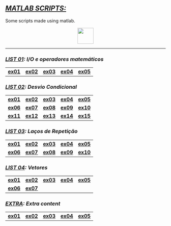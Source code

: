 ## [**_MATLAB SCRIPTS:_**](#)

Some scripts made using matlab.

<div align="center">
  <img width="50" src="https://cdn.jsdelivr.net/gh/devicons/devicon/icons/matlab/matlab-original.svg" />
</div>

---

### **_[LIST 01](./list01/list01.pdf): I/O e operadores matemáticos_**

<table>
  <tr>
    <td> <a href="./list01/ex01.m"> <b> ex01 </b> </a> </td>
    <td> <a href="./list01/ex02.m"> <b> ex02 </b> </a> </td>
    <td> <a href="./list01/ex03.m"> <b> ex03 </b> </a> </td>
    <td> <a href="./list01/ex04.m"> <b> ex04 </b> </a> </td>
    <td> <a href="./list01/ex05.m"> <b> ex05 </b> </a> </td>
  </tr>
</table>

### **_[LIST 02](./list02/list02.pdf): Desvio Condicional_**

<table>
  <tr>
    <td> <a href="./list02/ex01.m"> <b> ex01 </b> </a> </td>
    <td> <a href="./list02/ex02.m"> <b> ex02 </b> </a> </td>
    <td> <a href="./list02/ex03.m"> <b> ex03 </b> </a> </td>
    <td> <a href="./list02/ex04.m"> <b> ex04 </b> </a> </td>
    <td> <a href="./list02/ex05.m"> <b> ex05 </b> </a> </td>
  </tr>
  <tr>
    <td> <a href="./list02/ex06.m"> <b> ex06 </b> </a> </td>
    <td> <a href="./list02/ex07.m"> <b> ex07 </b> </a> </td>
    <td> <a href="./list02/ex08.m"> <b> ex08 </b> </a> </td>
    <td> <a href="./list02/ex09.m"> <b> ex09 </b> </a> </td>
    <td> <a href="./list02/ex10.m"> <b> ex10 </b> </a> </td>
  </tr>
  <tr>
    <td> <a href="./list02/ex11.m"> <b> ex11 </b> </a> </td>
    <td> <a href="./list02/ex12.m"> <b> ex12 </b> </a> </td>
    <td> <a href="./list02/ex13.m"> <b> ex13 </b> </a> </td>
    <td> <a href="./list02/ex14.m"> <b> ex14 </b> </a> </td>
    <td> <a href="./list02/ex15.m"> <b> ex15 </b> </a> </td>
  </tr>
</table>

### **_[LIST 03](./list03/list03.pdf): Laços de Repetição_**

<table>
  <tr>
    <td> <a href="./list03/ex01.m"> <b> ex01 </b> </a> </td>
    <td> <a href="./list03/ex02.m"> <b> ex02 </b> </a> </td>
    <td> <a href="./list03/ex03.m"> <b> ex03 </b> </a> </td>
    <td> <a href="./list03/ex04.m"> <b> ex04 </b> </a> </td>
    <td> <a href="./list03/ex05.m"> <b> ex05 </b> </a> </td>
  </tr>
  <tr>
    <td> <a href="./list03/ex06.m"> <b> ex06 </b> </a> </td>
    <td> <a href="./list03/ex07.m"> <b> ex07 </b> </a> </td>
    <td> <a href="./list03/ex08.m"> <b> ex08 </b> </a> </td>
    <td> <a href="./list03/ex09.m"> <b> ex09 </b> </a> </td>
    <td> <a href="./list03/ex10.m"> <b> ex10 </b> </a> </td>
  </tr>
</table>

### **_[LIST 04](./list04/list04.pdf): Vetores_**

<table>
   <tr>
    <td> <a href="./list04/ex01.m"> <b> ex01 </b> </a> </td>
    <td> <a href="./list04/ex02.m"> <b> ex02 </b> </a> </td>
    <td> <a href="./list04/ex03.m"> <b> ex03 </b> </a> </td>
    <td> <a href="./list04/ex04.m"> <b> ex04 </b> </a> </td>
    <td> <a href="./list04/ex05.m"> <b> ex05 </b> </a> </td>
  </tr>
  <tr>
    <td> <a href="./list04/ex06.m"> <b> ex06 </b> </a> </td>
    <td> <a href="./list04/ex07.m"> <b> ex07 </b> </a> </td>
    <td> </td>
    <td> </td>
    <td> </td>
  </tr>
</table>

### **_[EXTRA](./extra/): Extra content_**

<table>
  <tr>
    <td> <a href="./extra/extra01.m"> <b> ex01 </b> </a> </td>
    <td> <a href="./extra/extra02.m"> <b> ex02 </b> </a> </td>
    <td> <a href="./extra/extra03.m"> <b> ex03 </b> </a> </td>
    <td> <a href="./extra/extra04.m"> <b> ex04 </b> </a> </td>
    <td> <a href="./extra/extra05.m"> <b> ex05 </b> </a> </td>
  </tr>
</table>
